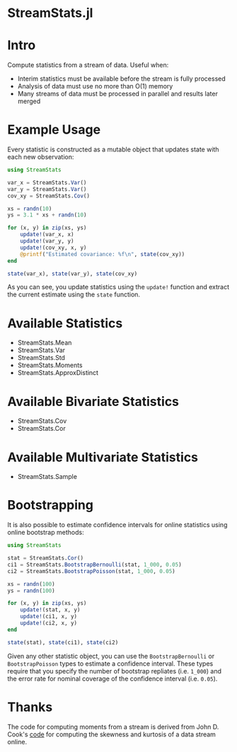 StreamStats.jl
==============

# Intro

Compute statistics from a stream of data. Useful when:

* Interim statistics must be available before the stream is fully processed
* Analysis of data must use no more than O(1) memory
* Many streams of data must be processed in parallel and results later merged

# Example Usage

Every statistic is constructed as a mutable object that updates state with
each new observation:

```jl
using StreamStats

var_x = StreamStats.Var()
var_y = StreamStats.Var()
cov_xy = StreamStats.Cov()

xs = randn(10)
ys = 3.1 * xs + randn(10)

for (x, y) in zip(xs, ys)
    update!(var_x, x)
    update!(var_y, y)
    update!(cov_xy, x, y)
    @printf("Estimated covariance: %f\n", state(cov_xy))
end

state(var_x), state(var_y), state(cov_xy)
```

As you can see, you update statistics using the `update!` function and
extract the current estimate using the `state` function.

# Available Statistics

* StreamStats.Mean
* StreamStats.Var
* StreamStats.Std
* StreamStats.Moments
* StreamStats.ApproxDistinct

# Available Bivariate Statistics

* StreamStats.Cov
* StreamStats.Cor

# Available Multivariate Statistics

* StreamStats.Sample

# Bootstrapping

It is also possible to estimate confidence intervals for online statistics
using online bootstrap methods:

```jl
using StreamStats

stat = StreamStats.Cor()
ci1 = StreamStats.BootstrapBernoulli(stat, 1_000, 0.05)
ci2 = StreamStats.BootstrapPoisson(stat, 1_000, 0.05)

xs = randn(100)
ys = randn(100)

for (x, y) in zip(xs, ys)
    update!(stat, x, y)
    update!(ci1, x, y)
    update!(ci2, x, y)
end

state(stat), state(ci1), state(ci2)
```

Given any other statistic object, you can use the `BootstrapBernoulli` or
`BootstrapPoisson` types to estimate a confidence interval. These types require
that you specify the number of bootstrap repliates (i.e. `1_000`) and the error
rate for nominal coverage of the confidence interval (i.e. `0.05`).

# Thanks

The code for computing moments from a stream is derived from John D. Cook's
[code](http://www.johndcook.com/blog/skewness_kurtosis/) for computing the
skewness and kurtosis of a data stream online.
